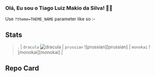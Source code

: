 ### Olá, Eu sou o Tiago Luiz Makio da Silva! 👋😎

<!--
**TiagoMakio/TiagoMakio** is a ✨ _special_ ✨ repository because its `README.md` (this file) appears on your GitHub profile.

Here are some ideas to get you started:

- 🔭 Hoje Faço pequenos trabalhos com Front-end
- 🌱 Estou aprofundando meus conhecimentos em HTML - CSS - JS - Rect - Angular
- 👯 Estou tentando ingressar em definitivo na area de desenvolvimento
- 🤔 Todo o tipo de ajuda é bem vinda, corrigir erros, ideias de melhoria etc.
- 💬 Fique a vontade para perguntar!
- 😄 Pronouns: Ele/Dele - His
- ⚡ Fun fact: bem...


## Available Themes
<!-- DO NOT EDIT THIS FILE DIRECTLY -->
Use `?theme=THEME_NAME` parameter like so :-
## Stats
> .
| `dracula` ![dracula][dracula] | `prussian` ![prussian][prussian] | `monokai` ![monokai][monokai] |
## Repo Card
[dracula]: https://github-readme-stats.vercel.app/api?username=anuraghazra&show_icons=true&hide=contribs,prs&cache_seconds=86400&theme=dracula
